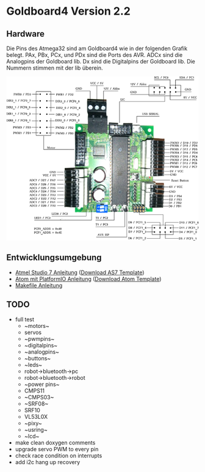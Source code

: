 # Goldboard4 Version 2.2

## Hardware

Die Pins des Atmega32 sind am Goldboard4 wie in der folgenden Grafik belegt. PAx, PBx, PCx, und PDx sind die Ports des AVR. ADCx sind die Analogpins der Goldboard lib. Dx sind die Digitalpins der Goldboard lib.
Die Nummern stimmen mit der lib überein.

![](images/Pinbelegung.svg.png)

## Entwicklungsumgebung

* [Atmel Studio 7 Anleitung](README_AS7.md) ([Download AS7 Template](goldboard4-V2.2-AS7-template.zip))
* [Atom  mit PlatformIO Anleitung](README_ATOM.md) ([Download Atom Template](goldboard4-V2.2-AtomPio-template.zip))
* [Makefile Anleitung](README_MAKE.md)

## TODO
* full test
   * ~motors~
   * servos
   * ~pwmpins~
   * ~digitalpins~
   * ~analogpins~
   * ~buttons~
   * ~leds~
   * robot->bluetooth->pc
   * robot->bluetooth->robot
   * ~power pins~
   * CMPS11
   * ~CMPS03~
   * ~SRF08~
   * SRF10
   * VL53L0X
   * ~pixy~
   * ~usring~
   * ~lcd~
* make clean doxygen comments
* upgrade servo PWM to every pin
* check race condition on interrupts
* add i2c hang up recovery
